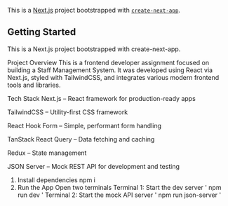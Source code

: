 This is a [Next.js](https://nextjs.org) project bootstrapped with [`create-next-app`](https://nextjs.org/docs/app/api-reference/cli/create-next-app).

## Getting Started

This is a Next.js project bootstrapped with create-next-app.

Project Overview
This is a frontend developer assignment focused on building a Staff Management System. It was developed using React via Next.js, styled with TailwindCSS, and integrates various modern frontend tools and libraries.

Tech Stack
Next.js – React framework for production-ready apps

TailwindCSS – Utility-first CSS framework

React Hook Form – Simple, performant form handling

TanStack React Query – Data fetching and caching

Redux – State management

JSON Server – Mock REST API for development and testing

1. Install dependencies
   npm i
2. Run the App
   Open two terminals
   Terminal 1: Start the dev server  ' npm run dev '
   Terminal 2: Start the mock API server ' npm run json-server '
